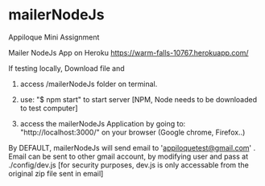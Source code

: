 # mailerNodeJs
Appiloque Mini Assignment

Mailer NodeJs App on Heroku
https://warm-falls-10767.herokuapp.com/


If testing locally,
Download file and 
1) access /mailerNodeJs folder on terminal.

2) use:
"$ npm start"
to start server 
[NPM, Node needs to be downloaded to test computer]

3) access the mailerNodeJs Application by going to:
"http://localhost:3000/"
on your browser (Google chrome, Firefox..)



By DEFAULT, mailerNodeJs will send email to 'appiloquetest@gmail.com' .
Email can be sent to other gmail account, by modifying user and pass at ./config/dev.js 
[for security purposes, dev.js is only accessable from the original zip file sent in email]

